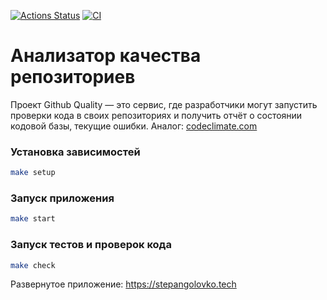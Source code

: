 [![Actions Status](https://github.com/GolovkoStepan/rails-project-66/actions/workflows/hexlet-check.yml/badge.svg)](https://github.com/GolovkoStepan/rails-project-66/actions)
[![CI](https://github.com/GolovkoStepan/rails-project-66/actions/workflows/ci.yml/badge.svg)](https://github.com/GolovkoStepan/rails-project-66/actions/workflows/ci.yml)

# Анализатор качества репозиториев

Проект Github Quality — это сервис, где разработчики могут запустить проверки кода в своих репозиториях и получить отчёт о состоянии кодовой базы, текущие ошибки. Аналог: [codeclimate.com](https://codeclimate.com)

### Установка зависимостей
```bash
make setup
```

### Запуск приложения
```bash
make start
```

### Запуск тестов и проверок кода
```bash
make check
```

Развернутое приложение: https://stepangolovko.tech
